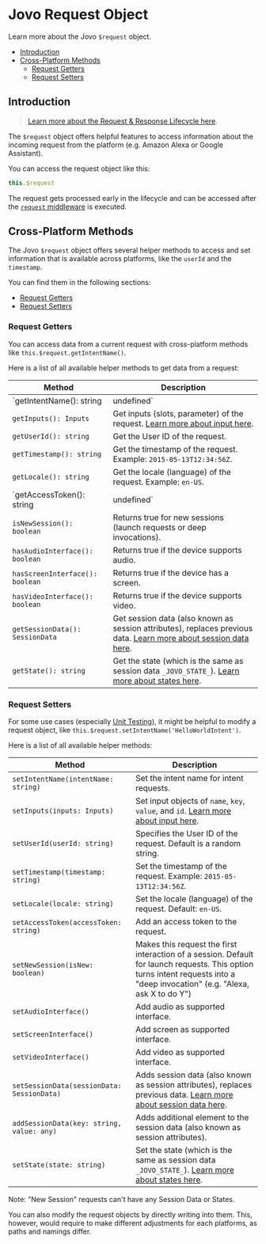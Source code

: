 # Jovo Request Object

Learn more about the Jovo `$request` object.

* [Introduction](#introduction)
* [Cross-Platform Methods](#cross-platform-methods)
   * [Request Getters](#request-getters)
   * [Request Setters](#request-setters)


## Introduction

> [Learn more about the Request & Response Lifecycle here](./README.md '../').

The `$request` object offers helpful features to access information about the incoming request from the platform (e.g. Amazon Alexa or Google Assistant).

You can access the request object like this:

```javascript
this.$request
```

The request gets processed early in the lifecycle and can be accessed after the [`request` middleware](../../advanced-concepts/architecture.md '../architecture') is executed.


## Cross-Platform Methods

The Jovo `$request` object offers several helper methods to access and set information that is available across platforms, like the `userId` and the `timestamp`.

You can find them in the following sections:
* [Request Getters](#request-getters)
* [Request Setters](#request-setters)

### Request Getters

You can access data from a current request with cross-platform methods like `this.$request.getIntentName()`.

Here is a list of all available helper methods to get data from a request:

| Method        | Description        | 
| ------------- |-------------| 
| `getIntentName(): string | undefined` | Get the intent name for intent requests. `undefined` for launch requests. | 
| `getInputs(): Inputs` | Get inputs (slots, parameter) of the request. [Learn more about input here](../routing/input.md '../routing/input'). | 
| `getUserId(): string` | Get the User ID of the request. | 
| `getTimestamp(): string` | Get the timestamp of the request. Example: `2015-05-13T12:34:56Z`. | 
| `getLocale(): string` | Get the locale (language) of the request. Example: `en-US`. | 
| `getAccessToken(): string | undefined` | Get an access token to the request. | 
| `isNewSession(): boolean` | Returns true for new sessions (launch requests or deep invocations). | 
| `hasAudioInterface(): boolean` | Returns true if the device supports audio. | 
| `hasScreenInterface(): boolean` | Returns true if the device has a screen. | 
| `hasVideoInterface(): boolean` | Returns true if the device supports video. | 
| `getSessionData(): SessionData` | Get session data (also known as session attributes), replaces previous data. [Learn more about session data here](../data#session-data '../data#session-data'). | 
| `getState(): string` | Get the state (which is the same as session data `_JOVO_STATE_`). [Learn more about states here](../routing/states.md '../routing/states'). | 

### Request Setters

For some use cases (especially [Unit Testing](../../testing/unit-testing.md '../unit-testing')), it might be helpful to modify a request object, like `this.$request.setIntentName('HelloWorldIntent')`.

Here is a list of all available helper methods:

| Method        | Description        | 
| ------------- |-------------| 
| `setIntentName(intentName: string)` | Set the intent name for intent requests. | 
| `setInputs(inputs: Inputs)` | Set input objects of `name`, `key`, `value`, and `id`. [Learn more about input here](../routing/input.md '../routing/input'). |
| `setUserId(userId: string)` | Specifies the User ID of the request. Default is a random string. | 
| `setTimestamp(timestamp: string)` | Set the timestamp of the request. Example: `2015-05-13T12:34:56Z`. | 
| `setLocale(locale: string)` | Set the locale (language) of the request. Default: `en-US`. | 
| `setAccessToken(accessToken: string)` | Add an access token to the request.  | 
| `setNewSession(isNew: boolean)` | Makes this request the first interaction of a session. Default for launch requests. This option turns intent requests into a "deep invocation" (e.g. "Alexa, ask X to do Y") | 
| `setAudioInterface()` | Add audio as supported interface. | 
| `setScreenInterface()` | Add screen as supported interface. | 
| `setVideoInterface()` | Add video as supported interface. | 
| `setSessionData(sessionData: SessionData)` | Adds session data (also known as session attributes), replaces previous data. [Learn more about session data here](../data#session-data '../data#session-data'). | 
| `addSessionData(key: string, value: any)` | Adds additional element to the session data (also known as session attributes). | 
| `setState(state: string)` | Set the state (which is the same as session data `_JOVO_STATE_`). [Learn more about states here](../routing/states.md '../routing/states').  | 

Note: "New Session" requests can't have any Session Data or States.

You can also modify the request objects by directly writing into them. This, however, would require to make different adjustments for each platforms, as paths and namings differ.




<!--[metadata]: {"description": "Learn more about the Jovo $request object.",
		        "route": "requests-responses/request"}-->
